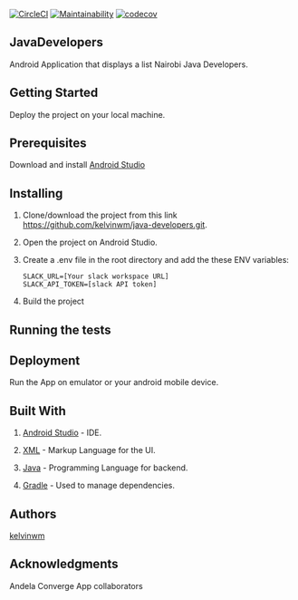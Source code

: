 [![CircleCI](https://circleci.com/gh/kelvinwm/java-developers/tree/develop.svg?style=svg)](https://circleci.com/gh/kelvinwm/java-developers/tree/develop)
[![Maintainability](https://api.codeclimate.com/v1/badges/d5d6e96eb5d454a94eaa/maintainability)](https://codeclimate.com/github/kelvinwm/java-developers/maintainability)
[![codecov](https://codecov.io/gh/kelvinwm/java-developers/branch/ft-unit-tests-156185242/graph/badge.svg)](https://codecov.io/gh/kelvinwm/java-developers)

## JavaDevelopers
Android Application that displays a list Nairobi Java Developers.

## Getting Started
Deploy the project on your local machine.

## Prerequisites

Download and install [Android Studio](https://developer.android.com/studio)

## Installing
1. Clone/download the project from this link https://github.com/kelvinwm/java-developers.git.

2. Open the project on Android Studio.

3. Create a .env file in the root directory and add the these ENV variables:
   ~~~~
   SLACK_URL=[Your slack workspace URL]
   SLACK_API_TOKEN=[slack API token]
   ~~~~
   
 4. Build the project
 
 ## Running the tests
 
 
 ## Deployment
 Run the App on emulator or your android mobile device.
 
 ## Built With
1. [Android Studio](https://developer.android.com/studio) - IDE.

2. [XML](https://www.xml.com/) - Markup Language for the UI.

3. [Java](https://www.oracle.com/java/) - Programming Language for backend.

4. [Gradle](https://gradle.org/) - Used to manage dependencies.

## Authors
[kelvinwm](https://github.com/kelvinwm)

## Acknowledgments

Andela Converge App collaborators

